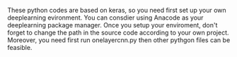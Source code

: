 These python codes are based on keras, so you need first set up your own deeplearning evironment.
You can consdier using Anacode as your deeplearning package manager.
Once you setup your enviroment, don't forget to change the path in the source code according to your
own project.
Moreover, you need first run onelayercnn.py then other pythgon files can be feasible.
